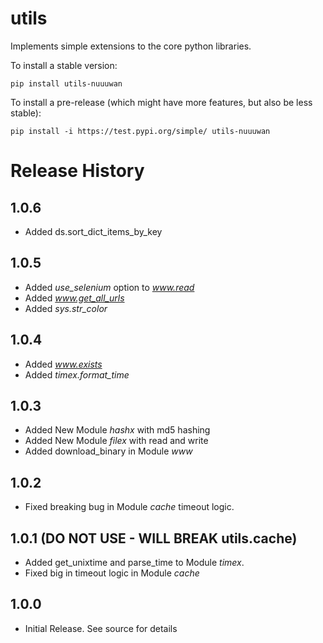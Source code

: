 # utils

Implements simple extensions to the core python libraries.

To install a stable version:

```
pip install utils-nuuuwan
```

To install a pre-release (which might have more features, but also be
less stable):

```
pip install -i https://test.pypi.org/simple/ utils-nuuuwan
```


# Release History

## 1.0.6

* Added ds.sort_dict_items_by_key

## 1.0.5

* Added *use_selenium* option to *www.read*
* Added *www.get_all_urls*
* Added *sys.str_color*

## 1.0.4

* Added *www.exists*
* Added *timex.format_time*

## 1.0.3

* Added New Module *hashx* with md5 hashing
* Added New Module *filex* with read and write
* Added download_binary in Module *www*


## 1.0.2

* Fixed breaking bug in Module *cache* timeout logic.

## 1.0.1 (DO NOT USE - WILL BREAK utils.cache)

* Added get_unixtime and parse_time to Module *timex*.
* Fixed big in timeout logic in Module *cache*

## 1.0.0

- Initial Release. See source for details
